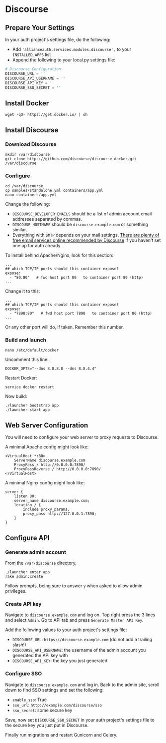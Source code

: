 # Discourse

## Prepare Your Settings

In your auth project's settings file, do the following:

- Add `'allianceauth.services.modules.discourse',` to your `INSTALLED_APPS` list
- Append the following to your local.py settings file:

```python
# Discourse Configuration
DISCOURSE_URL = ''
DISCOURSE_API_USERNAME = ''
DISCOURSE_API_KEY = ''
DISCOURSE_SSO_SECRET = ''
```

## Install Docker

    wget -qO- https://get.docker.io/ | sh

## Install Discourse

### Download Discourse

    mkdir /var/discourse
    git clone https://github.com/discourse/discourse_docker.git /var/discourse

### Configure

    cd /var/discourse
    cp samples/standalone.yml containers/app.yml
    nano containers/app.yml

Change the following:

- `DISCOURSE_DEVELOPER_EMAILS` should be a list of admin account email addresses separated by commas.
- `DISCOUSE_HOSTNAME` should be `discourse.example.com` or something similar.
- Everything with `SMTP` depends on your mail settings. [There are plenty of free email services online recommended by Discourse](https://github.com/discourse/discourse/blob/master/docs/INSTALL-email.md#recommended-email-providers-for-discourse) if you haven't set one up for auth already.

To install behind Apache/Nginx, look for this section:

    ...
    ## which TCP/IP ports should this container expose?
    expose:
      - "80:80"   # fwd host port 80   to container port 80 (http)
    ...

Change it to this:

    ...
    ## which TCP/IP ports should this container expose?
    expose:
      - "7890:80"   # fwd host port 7890   to container port 80 (http)
    ...

Or any other port will do, if taken. Remember this number.

### Build and launch

    nano /etc/default/docker

Uncomment this line:

    DOCKER_OPTS="--dns 8.8.8.8 --dns 8.8.4.4"

Restart Docker:

    service docker restart

Now build:

    ./launcher bootstrap app
    ./launcher start app

## Web Server Configuration

You will need to configure your web server to proxy requests to Discourse.

A minimal Apache config might look like:

    <VirtualHost *:80>
        ServerName discourse.example.com
        ProxyPass / http://0.0.0.0:7890/
        ProxyPassReverse / http://0.0.0.0:7890/
    </VirtualHost>

A minimal Nginx config might look like:

    server {
        listen 80;
        server_name discourse.example.com;
        location / {
            include proxy_params;
            proxy_pass http://127.0.0.1:7890;
        }
    }

## Configure API

### Generate admin account

From the `/var/discourse` directory,

    ./launcher enter app
    rake admin:create

Follow prompts, being sure to answer `y` when asked to allow admin privileges.

### Create API key

Navigate to `discourse.example.com` and log on. Top right press the 3 lines and select `Admin`. Go to API tab and press `Generate Master API Key`.

Add the following values to your auth project's settings file:

- `DISCOURSE_URL`: `https://discourse.example.com` (do not add a trailing slash!)
- `DISCOURSE_API_USERNAME`: the username of the admin account you generated the API key with
- `DISCOURSE_API_KEY`: the key you just generated

### Configure SSO

Navigate to `discourse.example.com` and log in. Back to the admin site, scroll down to find SSO settings and set the following:

- `enable_sso`: True
- `sso_url`: `http://example.com/discourse/sso`
- `sso_secret`: some secure key

Save, now set `DISCOURSE_SSO_SECRET` in your auth project's settings file to the secure key you just put in Discourse.

Finally run migrations and restart Gunicorn and Celery.

